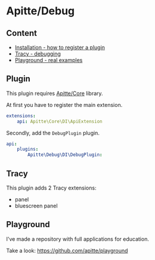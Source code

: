 # Apitte/Debug

## Content

- [Installation - how to register a plugin](#plugin)
- [Tracy - debugging](#tracy)
- [Playground - real examples](#playground)

## Plugin

This plugin requires [Apitte/Core](https://github.com/apitte/core) library.

At first you have to register the main extension.

```yaml
extensions:
    api: Apitte\Core\DI\ApiExtension
```

Secondly, add the `DebugPlugin` plugin.

```yaml
api:
    plugins:
        Apitte\Debug\DI\DebugPlugin:
```

## Tracy

This plugin adds 2 Tracy extensions:

- panel
- bluescreen panel

## Playground

I've made a repository with full applications for education.

Take a look: https://github.com/apitte/playground
